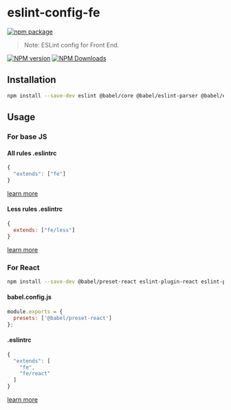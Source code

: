 # eslint-config-fe

[![npm package](https://nodei.co/npm/eslint-config-fe.png?downloads=true&downloadRank=true&stars=true)](https://www.npmjs.com/package/eslint-config-fe)

> Note:  ESLint config for Front End.

[![NPM version](https://img.shields.io/npm/v/eslint-config-fe.svg?style=flat)](https://npmjs.org/package/eslint-config-fe)
[![NPM Downloads](https://img.shields.io/npm/dm/eslint-config-fe.svg?style=flat)](https://npmjs.org/package/eslint-config-fe)

## Installation

```bash
npm install --save-dev eslint @babel/core @babel/eslint-parser @babel/eslint-plugin eslint-config-fe
```

## Usage

### For base JS

#### All rules .eslintrc

```js
{
  "extends": ["fe"]
}
```

[learn more](https://github.com/fengxinming/eslint-config-fe/blob/main/index.js)

#### Less rules .eslintrc

```js
{
  extends: ["fe/less"]
}
```

[learn more](https://github.com/fengxinming/eslint-config-fe/blob/main/less.js)

### For React

```bash
npm install --save-dev @babel/preset-react eslint-plugin-react eslint-plugin-react-hooks
```

#### babel.config.js

```js
module.exports = {
  presets: ['@babel/preset-react']
};
```

#### .eslintrc

```js
{
  "extends": [
    "fe",
    "fe/react"
  ]
}
```

[learn more](https://github.com/fengxinming/eslint-config-fe/blob/main/react/index.js)
